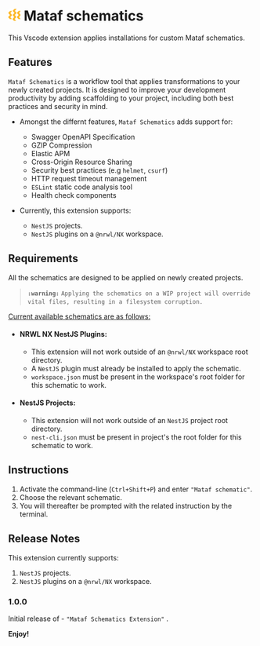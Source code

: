 <!-- ![Mataf logo](assets/images/fibi-logo.png =25x25) -->
# <img src='assets/images/fibi-logo.png' alt='Mataf logo' width=25/> Mataf schematics

This Vscode extension applies installations for custom Mataf schematics.

## Features
`Mataf Schematics` is a workflow tool that applies transformations to your newly created projects. It is designed to improve your development productivity by adding scaffolding to your project, including both best practices and security in mind.
- Amongst the differnt features, `Mataf Schematics` adds support for:
   - Swagger OpenAPI Specification
   - GZIP Compression
   - Elastic APM
   - Cross-Origin Resource Sharing
   - Security best practices (e.g `helmet`, `csurf`)
   - HTTP request timeout management
   - `ESLint` static code analysis tool
   - Health check components

- Currently, this extension supports:
    - `NestJS` projects.
    - `NestJS` plugins on a `@nrwl/NX` workspace.

## Requirements
All the schematics are designed to be applied on newly created projects. 
> **`:warning:`** `Applying the schematics on a WIP project will override vital files, resulting in a filesystem corruption.`

<ins> Current available schematics are as follows: <ins />
- #### NRWL NX NestJS Plugins:
    -   This extension will not work outside of an `@nrwl/NX` workspace root    directory.
    -   A `NestJS` plugin must already be installed to apply the schematic.
    -   `workspace.json` must be present in the workspace's root folder for this schematic to work. 
- #### NestJS Projects:
    -   This extension will not work outside of an `NestJS` project root    directory.
    -   `nest-cli.json` must be present in project's the root folder for this schematic to work. 

## Instructions

1. Activate the command-line (`Ctrl+Shift+P`) and enter `"Mataf schematic"`.
2. Choose the relevant schematic.
3. You will thereafter be prompted with the related instruction by the terminal.

## Release Notes

This extension currently supports:
1. `NestJS` projects.
2. `NestJS` plugins on a `@nrwl/NX` workspace.

### 1.0.0

Initial release of - `"Mataf Schematics Extension"` .

**Enjoy!**
